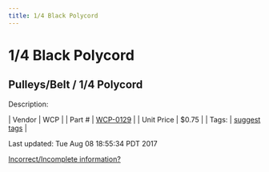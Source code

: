 ```yaml
---
title: 1/4 Black Polycord
---
```


# 1/4 Black Polycord
## Pulleys/Belt / 1/4 Polycord
Description: 	 

| Vendor | WCP | 
| Part # | [WCP-0129](http://www.wcproducts.net/WCP-0129) | 
| Unit Price | $0.75 | 
| Tags: | [suggest tags](https://docs.google.com/forms/d/e/1FAIpQLSeWyY8v3RgOty-MyWmh9U0iivNYN_molChYyS-0U-o-kOAv_g/viewform) | 

Last updated: Tue Aug 08 18:55:34 PDT 2017

 [Incorrect/Incomplete information?](https://docs.google.com/forms/d/e/1FAIpQLSeWyY8v3RgOty-MyWmh9U0iivNYN_molChYyS-0U-o-kOAv_g/viewform)